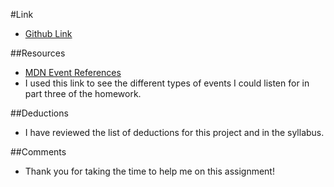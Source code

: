 
#Link
 * [Github Link](https://github.com/cpowell1/hw_listeners_powell_christian.git)

##Resources
 * [MDN Event References](https://developer.mozilla.org/en-US/docs/Web/Events)
  * I used this link to see the different types of events I could listen for in part three of the homework.

##Deductions
 * I have reviewed the list of deductions for this project and in the syllabus.

##Comments
 * Thank you for taking the time to help me on this assignment!
